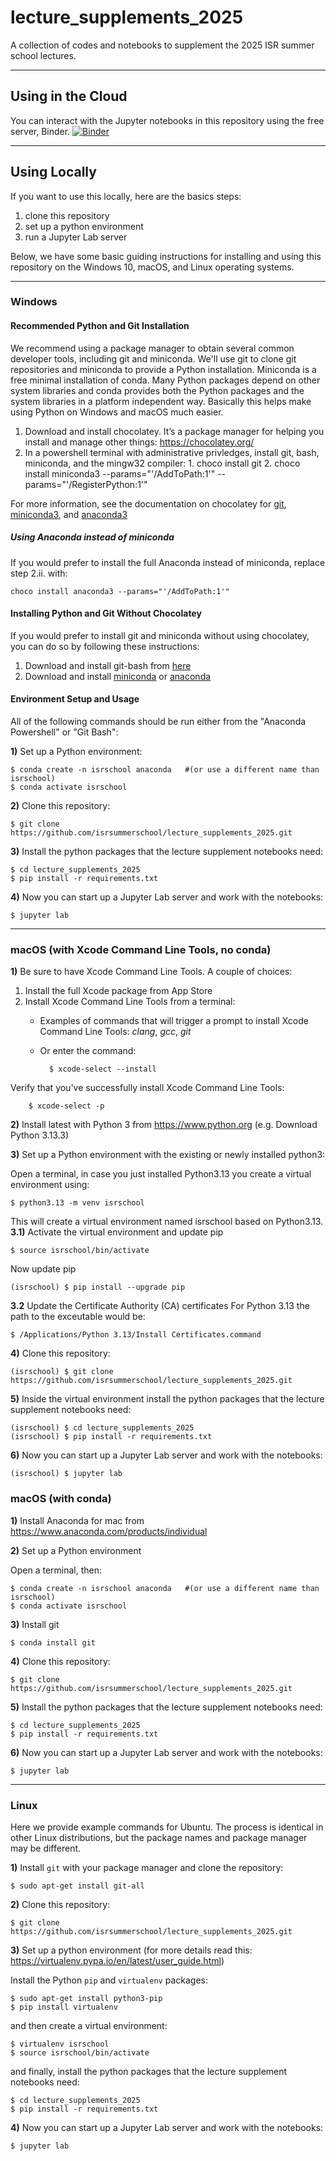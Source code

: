 # lecture_supplements_2025
A collection of codes and notebooks to supplement the 2025 ISR summer school lectures.

___

## Using in the Cloud
You can interact with the Jupyter notebooks in this repository using the free server, Binder. [![Binder](https://mybinder.org/badge_logo.svg)](https://mybinder.org/v2/gh/isrsummerschool/lecture_supplements_2025/main)
___

## Using Locally

If you want to use this locally, here are the basics steps:
1. clone this repository
2. set up a python environment
3. run a Jupyter Lab server

Below, we have some basic guiding instructions for installing and using this repository on the Windows 10, macOS, and Linux operating systems.

___

### Windows
#### Recommended Python and Git Installation
We recommend using a package manager to obtain several common developer tools, including git and miniconda. We'll use git to clone git repositories and miniconda to provide a Python installation. Miniconda is a free minimal installation of conda. Many Python packages depend on other system libraries and conda provides both the Python packages and the system libraries in a platform independent way. Basically this helps make using Python on Windows and macOS much easier.
1.    Download and install chocolatey. It’s a package manager for helping you install and manage other things: https://chocolatey.org/
2.    In a powershell terminal with administrative privledges, install git, bash, miniconda, and the mingw32 compiler:
    1. choco install git
    2. choco install miniconda3 --params="'/AddToPath:1'" --params="'/RegisterPython:1'"

For more information, see the documentation on chocolatey for [git](https://community.chocolatey.org/packages/git), [miniconda3](https://community.chocolatey.org/packages/miniconda3), and [anaconda3](https://community.chocolatey.org/packages/anaconda3)

##### Using Anaconda instead of miniconda
If you would prefer to install the full Anaconda instead of miniconda, replace step 2.ii. with:
```
choco install anaconda3 --params="'/AddToPath:1'"
```
#### Installing Python and Git Without Chocolatey
If you would prefer to install git and miniconda without using chocolatey, you can do so by following these instructions:
1. Download and install git-bash from [here](https://gitforwindows.org/)
2. Download and install [miniconda](https://docs.conda.io/en/latest/miniconda.html) or [anaconda](https://www.anaconda.com/products/individual-b)

#### Environment Setup and Usage
All of the following commands should be run either from the "Anaconda Powershell" or "Git Bash":

**1)** Set up a Python environment:

    $ conda create -n isrschool anaconda   #(or use a different name than isrschool)
    $ conda activate isrschool

**2)** Clone this repository:

    $ git clone https://github.com/isrsummerschool/lecture_supplements_2025.git

**3)** Install the python packages that the lecture supplement notebooks need:

    $ cd lecture_supplements_2025
    $ pip install -r requirements.txt

**4)** Now you can start up a Jupyter Lab server and work with the notebooks:

    $ jupyter lab

___

### macOS (with Xcode Command Line Tools, no conda)

**1)** Be sure to have Xcode Command Line Tools. A couple of choices:
1. Install the full Xcode package from App Store
2. Install Xcode Command Line Tools from a terminal:
    - Examples of commands that will trigger a prompt to install Xcode Command Line Tools: *clang*, *gcc*, *git*
    - Or enter the command:

            $ xcode-select --install

Verify that you've successfully install Xcode Command Line Tools:

        $ xcode-select -p

**2)** Install latest with Python 3 from https://www.python.org  (e.g. Download Python 3.13.3)

**3)** Set up a Python environment with the existing or newly installed python3:

Open a terminal, in case you just installed Python3.13 you create a virtual environment using:

    $ python3.13 -m venv isrschool

This will create a virtual environment named isrschool based on Python3.13.
**3.1)** Activate the virtual environment and update pip

    $ source isrschool/bin/activate
Now update pip

    (isrschool) $ pip install --upgrade pip

**3.2** Update the Certificate Authority (CA) certificates For Python 3.13 the path to the exceutable would be:

    $ /Applications/Python 3.13/Install Certificates.command

**4)** Clone this repository:

    (isrschool) $ git clone https://github.com/isrsummerschool/lecture_supplements_2025.git
    
**5)** Inside the virtual environment install the python packages that the lecture supplement notebooks need:

    (isrschool) $ cd lecture_supplements_2025
    (isrschool) $ pip install -r requirements.txt

**6)** Now you can start up a Jupyter Lab server and work with the notebooks:

    (isrschool) $ jupyter lab


### macOS (with conda)

**1)** Install Anaconda for mac from https://www.anaconda.com/products/individual

**2)** Set up a Python environment

Open a terminal, then:

    $ conda create -n isrschool anaconda   #(or use a different name than isrschool)
    $ conda activate isrschool
    
**3)** Install git

    $ conda install git 
    
**4)** Clone this repository:

    $ git clone https://github.com/isrsummerschool/lecture_supplements_2025.git
    
**5)** Install the python packages that the lecture supplement notebooks need:

    $ cd lecture_supplements_2025
    $ pip install -r requirements.txt


**6)** Now you can start up a Jupyter Lab server and work with the notebooks:

    $ jupyter lab

___

### Linux

Here we provide example commands for Ubuntu. The process is identical in other Linux distributions, but the package names and package manager may be different.

**1)** Install ``git`` with your package manager and clone the repository:

    $ sudo apt-get install git-all

**2)** Clone this repository:

    $ git clone https://github.com/isrsummerschool/lecture_supplements_2025.git
    
**3)** Set up a python environment (for more details read this: https://virtualenv.pypa.io/en/latest/user_guide.html)

Install the Python ``pip`` and ``virtualenv`` packages:

    $ sudo apt-get install python3-pip
    $ pip install virtualenv
    
and then create a virtual environment:

    $ virtualenv isrschool
    $ source isrschool/bin/activate
    
and finally, install the python packages that the lecture supplement notebooks need:

    $ cd lecture_supplements_2025
    $ pip install -r requirements.txt

**4)** Now you can start up a Jupyter Lab server and work with the notebooks:

    $ jupyter lab
